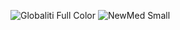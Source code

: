 ![Globaliti Full Color](https://user-images.githubusercontent.com/101322338/184590764-1bf45e06-0b96-45e6-a64e-0014a6640c20.svg)
![NewMed Small](https://user-images.githubusercontent.com/101322338/184590774-e1418dc6-1f4e-4b0e-8295-3d84ceaafc22.svg)
